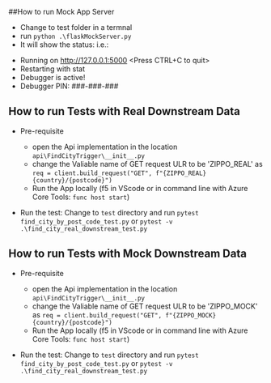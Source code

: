 ##How to run Mock App Server
- Change to test folder in a termnal
- run `python .\flaskMockServer.py`
- It will show the status: i.e.: 
* Running on http://127.0.0.1:5000 <Press CTRL+C to quit>
* Restarting with stat
* Debugger is active!
* Debugger PIN: ###-###-###

## How to run Tests with Real Downstream Data

- Pre-requisite
  - open the Api implementation in the location `api\FindCityTrigger\__init__.py`
  - change the Valiable name of GET request ULR to be 'ZIPPO_REAL' as `req = client.build_request("GET", f"{ZIPPO_REAL}{country}/{postcode}")`
  - Run the App locally (f5 in VScode or in command line with Azure Core Tools: `func host start`)

- Run the test: Change to `test` directory and run `pytest find_city_by_post_code_test.py` or `pytest -v .\find_city_real_downstream_test.py`


## How to run Tests with Mock Downstream Data
- Pre-requisite
  - open the Api implementation in the location `api\FindCityTrigger\__init__.py`
  - change the Valiable name of GET request ULR to be 'ZIPPO_MOCK' as `req = client.build_request("GET", f"{ZIPPO_MOCK}{country}/{postcode}")`
  - Run the App locally (f5 in VScode or in command line with Azure Core Tools: `func host start`)

- Run the test: Change to `test` directory and run `pytest find_city_by_post_code_test.py` or `pytest -v .\find_city_real_downstream_test.py`